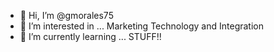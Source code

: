 - 👋 Hi, I’m @gmorales75
- 👀 I’m interested in ... Marketing Technology and Integration
- 🌱 I’m currently learning ... STUFF!!

<!---
gmorales75/gmorales75 is a ✨ special ✨ repository because its `README.md` (this file) appears on your GitHub profile.
You can click the Preview link to take a look at your changes.
--->
